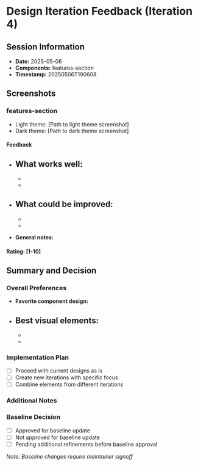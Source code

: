 # Design Iteration Feedback (Iteration 4)

## Session Information

- **Date:** 2025-05-06
- **Components:** features-section
- **Timestamp:** 20250506T190608

## Screenshots

### features-section
- Light theme: [Path to light theme screenshot]
- Dark theme: [Path to dark theme screenshot]

#### Feedback
- **What works well:**
  - 
  - 
  - 

- **What could be improved:**
  - 
  - 
  - 

- **General notes:**
  

#### Rating: [1-10]



## Summary and Decision

### Overall Preferences
- **Favorite component design:**
- **Best visual elements:**
  - 
  - 
  - 

### Implementation Plan
- [ ] Proceed with current designs as is
- [ ] Create new iterations with specific focus
- [ ] Combine elements from different iterations

### Additional Notes

### Baseline Decision
- [ ] Approved for baseline update
- [ ] Not approved for baseline update
- [ ] Pending additional refinements before baseline approval

_Note: Baseline changes require maintainer signoff_
